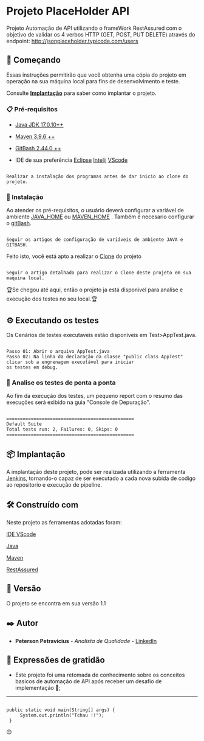 # Projeto PlaceHolder API

Projeto Automação de API utilizando o frameWork RestAssured com o objetivo de validar os 4 verbos HTTP (GET, POST, PUT DELETE) através do endpoint: http://jsonplaceholder.typicode.com/users

## 🚀 Começando

Essas instruções permitirão que você obtenha uma cópia do projeto em operação na sua máquina local para fins de desenvolvimento e teste.

Consulte **[Implantação](https://github.com/PetersonPetravicius/restplaceholderproject)** para saber como implantar o projeto.

### 📋 Pré-requisitos


+ [Java JDK 17.0.10++](https://www.oracle.com/java/technologies/downloads/#java17) 

+ [Maven 3.9.6 ++](https://maven.apache.org/install.html)

+ [GitBash 2.44.0 ++](https://git-scm.com/downloads)

+ IDE de sua preferência [Eclipse](https://www.eclipse.org/downloads/) [Intelij](https://www.jetbrains.com/idea/download/?section=windows) [VScode](https://code.visualstudio.com/download)

```

Realizar a instalação dos programas antes de dar inicio ao clone do projeto.

```

### 🔧 Instalação

Ao atender os pré-requisitos, o usuário deverá configurar a variável de ambiente [JAVA_HOME](https://medium.com/beelabacademy/configurando-vari%C3%A1veis-de-ambiente-java-home-e-maven-home-no-windows-e-unix-d9461f783c26) 
ou [MAVEN_HOME](https://medium.com/beelabacademy/configurando-vari%C3%A1veis-de-ambiente-java-home-e-maven-home-no-windows-e-unix-d9461f783c26) . Também é necesario configurar o 
[gitBash](https://git-scm.com/book/pt-br/v2/Come%C3%A7ando-Configura%C3%A7%C3%A3o-Inicial-do-Git).

```

Seguir os artigos de configuração de variáveis de ambiente JAVA e GITBASH.

```

Feito isto, você está apto a realizar o [Clone](https://www.dio.me/articles/comando-git-conheca-o-git-clone-como-nunca) do projeto

```

Seguir o artigo detalhado para realizar o Clone deste projeto em sua maquina local.

```

🏆Se chegou até aqui, então o projeto ja está disponivel para analise e execução dos testes no seu local.🏆 

## ⚙️ Executando os testes

Os Cenários de testes executaveis estão disponíveis em Test>AppTest.java.
```

Passo 01: Abrir o arquivo AppTest.java
Passo 02: Na linha da declaração da classe "public class AppTest" clicar sob a engrenagem executável para iniciar
os testes em debug.

```

### 🔩 Analise os testes de ponta a ponta

Ao fim da execução dos testes, um pequeno report com o resumo das execuções será exibido na guia "Console de Depuração".

```

===============================================
Default Suite
Total tests run: 2, Failures: 0, Skips: 0
===============================================

```

## 📦 Implantação

A implantação deste projeto, pode ser realizada utilizando a ferramenta [Jenkins](https://digital.ai/pt/catalyst-blog/how-to-launch-jenkins-selenium-tests-using-the-pipeline/), tornando-o capaz de ser executado a cada nova 
subida de codigo ao repositorio e execução de pipeline.

## 🛠️ Construído com

Neste projeto as ferramentas adotadas foram:

[IDE VScode](https://visualstudio.microsoft.com/pt-br/vs/getting-started/)

[Java](https://www.java.com/pt-BR/download/help/whatis_java.html)

[Maven](https://www.devmedia.com.br/introducao-ao-maven/25128)

[RestAssured](https://leonardocamargospessoal.medium.com/testes-de-api-com-rest-assured-e-java-2a7a244c9699)


## 📌 Versão

O projeto se encontra em sua versão 1.1 

## ✒️ Autor

* **Peterson Petravicius** - *Analista de Qualidade* - [LinkedIn](https://www.linkedin.com/in/petersonpk/)


## 🎁 Expressões de gratidão

* Este projeto foi uma retomada de conhecimento sobre os conceitos basicos de automação de API após receber um desafio de implementação 📢;

---

```

public static void main(String[] args) {
     System.out.println("Tchau !!");
 }

```
😊
